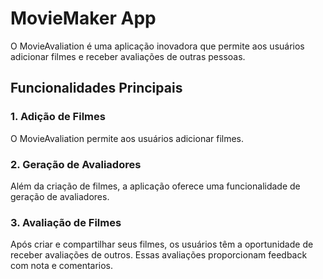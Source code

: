 # MovieMaker App

O MovieAvaliation é uma aplicação inovadora que permite aos usuários adicionar filmes e receber avaliações de outras pessoas.

## Funcionalidades Principais

### 1. Adição de Filmes

O MovieAvaliation permite aos usuários adicionar filmes.

### 2. Geração de Avaliadores

Além da criação de filmes, a aplicação oferece uma funcionalidade de geração de avaliadores.

### 3. Avaliação de Filmes

Após criar e compartilhar seus filmes, os usuários têm a oportunidade de receber avaliações de outros. Essas avaliações proporcionam feedback com nota e comentarios.

